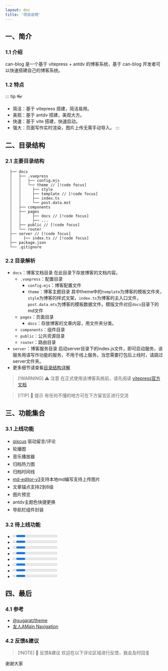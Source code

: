 ```yaml
---
layout: doc
title: '项目说明'
---
```

<script setup>
  import { ref } from 'vue'
  import { withBase } from 'vitepress'
  import Progress from './components/progress/index.vue'
  import EllipsisSpan from './components/ellipsisSpan/index.vue'
  import { Checkbox } from 'ant-design-vue'

  const checked = ref(true)
</script>
<style lang="scss" scope>
  .listItem {
    display: flex;
    padding: 2px 0;
    font-size: 14px;
    div, label {
      margin-right: 2px;
      transform: scale(0.9);
    }
    label {
      margin-right: 8px;
    }
  }
</style>

## 一、简介
### 1.1 介绍
can-blog 是一个基于 vitepress + antdv 的博客系统，基于 can-blog 开发者可以快速搭建自己的博客系统。
### 1.2 特点
::: tip 👓
- 简洁：基于 vitepress 搭建，简洁易用。
- 美观：基于 antdv 搭建，美观大方。
- 快速：基于 vite 搭建，快速启动。
- 强大：页面写作实时渲染，图片上传无需手动导入。
:::

## 二、目录结构
### 2.1 主要目录结构
```can-blog
  ├── docs
  │   ├── .vuepress
  │   │   ├── config.mjs
  │   │   └── theme // [!code focus]
  │   │     ├── style
  │   │     ├── template // [!code focus]
  │   │     ├── index.ts
  │   │     └── post.data.mst
  │   ├── components
  │   ├── pages
  │   │     ├── docs // [!code focus]
  │   │     ├── ...
  │   ├── public // [!code focus]
  │   └── router
  ├── server // [!code focus]
  │     ├── index.ts // [!code focus]
  ├── package.json
  └── .gitignore
```
### 2.2 目录解析
- `docs`：博客文档目录
  在此目录下存放博客的文档内容。
  - `.vuepress`：配置目录
    - `config.mjs`：博客配置文件
    - `theme`：博客主题目录
    其中theme中的`template`为博客的模板文件夹，`style`为博客的样式文架，`index.ts`为博客的主入口文件，`post.data.mts`为博客的模板数据文件。模版文件对应`docs`目录下的md文件
  - `pages`：页面目录
    - `docs`：存放博客的文章内容，用文件夹分类。
  - `components`：组件目录
  - `public`：公共资源目录
  - `router`：路由目录
- `server`：博客服务目录
  启动server目录下的index.js文件，即可启动服务，该服务用语写作功能的服务，不用于线上服务，当您需要打包后上线时，请跳过server文件夹。
- 更多细节请查看[目录结构详解](/other)

> [!WARNING] ⚠️ 注意
> 在正式使用该博客系统前，请先阅读 [vitepress官方文档](https://vitepress.dev/zh/guide/what-is-vitepress)

> [!TIP] 🎉 提示
> 有任何不懂的地方可在下方留言区进行交流

## 三、功能集合
### 3.1 上线功能

- <div class="listItem">
    <Checkbox v-model:checked="checked" />
    <a class="vp-external-link-icon" href="https://giscus.app/zh-CN" target="_blank">giscus</a> 驱动留言/评论
  </div>
- <div class="listItem"><Checkbox v-model:checked="checked" />轮播图</div>
- <div class="listItem"><Checkbox v-model:checked="checked" />
    <a :href="withBase('/music')" target="_blank">音乐播放器</a>
  </div>
- <div class="listItem"><Checkbox v-model:checked="checked" />归档热力图</div>
- <div class="listItem"><Checkbox v-model:checked="checked" />归档时间线</div>
- <div class="listItem">
    <Checkbox v-model:checked="checked" />
    <a class="vp-external-link-icon" href="https://github.com/imzbf/md-editor-v3" target="_blank">md-editor-v3</a>支持本地md编写支持上传图片
  </div>
- <div class="listItem"><Checkbox v-model:checked="checked" />文章锚点支持2到6级</div>
- <div class="listItem"><Checkbox v-model:checked="checked" />图片预览</div>
- <div class="listItem"><Checkbox v-model:checked="checked" />antdv主题色快捷更换</div>
- <div class="listItem"><Checkbox v-model:checked="checked" />导航栏组件封装</div>

### 3.2 待上线功能
- <div class="listItem"><Progress :percent="100"/> 首页文章列表优化</div>
- <div class="listItem"><Progress :percent="90"/> 代码结构优化</div>
- <div class="listItem"><Progress :percent="60"/> 文章布局优化</div>
- <div class="listItem"><Progress :percent="60"/> 动态文章配置文件输出</div>
- <div class="listItem"><Progress :percent="20"/> Hooks开发</div>
- <div class="listItem"><Progress :percent="10"/> 标签转图片为文章封面图</div>
- <div class="listItem"><Progress :percent="10"/> 博客概览信息（文章数，网站运行天数，字数，访问量等等）</div>
- <div class="listItem"><Progress :percent="0"/> 脚手架配置项目（重点）</div>

## 四、最后
### 4.1 参考
- [@sugarat/theme](https://theme.sugarat.top/)
- [友人AMain Navigation](http://niubin.site/)
### 4.2 反馈&建议
> [!NOTE] 📒 反馈&建议
> 欢迎在以下评论区域进行反馈，我会及时回复

谢谢大家